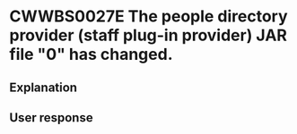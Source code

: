 # CWWBS0027E The people directory provider (staff plug-in provider) JAR file "0" has changed.

## Explanation

## User response